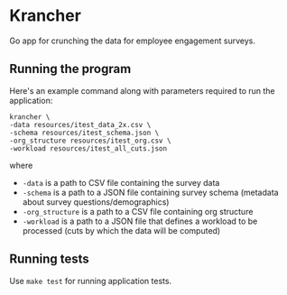 # Krancher

Go app for crunching the data for employee engagement surveys.

## Running the program

Here's an example command along with parameters required to run the application:

```shell
krancher \
-data resources/itest_data_2x.csv \
-schema resources/itest_schema.json \
-org_structure resources/itest_org.csv \
-workload resources/itest_all_cuts.json
```

where 
* `-data` is a path to CSV file containing the survey data
* `-schema` is a path to a JSON file containing survey schema (metadata about survey questions/demographics)
* `-org_structure` is a path to a CSV file containing org structure
* `-workload` is a path to a JSON file that defines a workload to be processed (cuts by which the data will be computed)
## Running tests

Use `make test` for running application tests.
